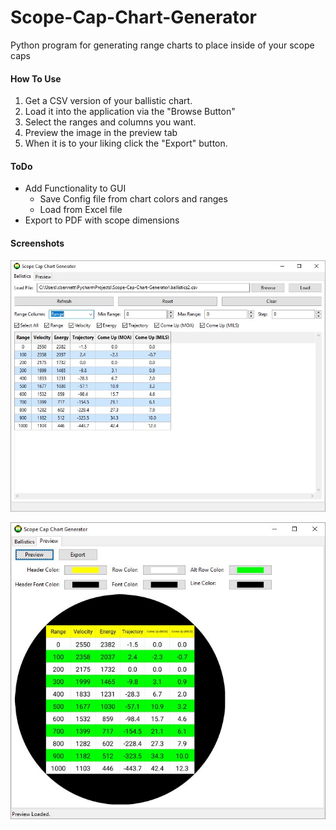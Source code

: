 # Scope-Cap-Chart-Generator
Python program for generating range charts to place inside of your scope caps

#### How To Use
 1. Get a CSV version of your ballistic chart.
 2. Load it into the application via the "Browse Button"
 3. Select the ranges and columns you want.
 4. Preview the image in the preview tab
 5. When it is to your liking click the "Export" button.

#### ToDo
 * Add Functionality to GUI
    * Save Config file from chart colors and ranges
    * Load from Excel file 
 * Export to PDF with scope dimensions

#### Screenshots

![Ballistics Tab](https://github.com/Caleb68864/Scope-Cap-Chart-Generator/blob/master/screenshots/Ballistics_Tab.JPG?raw=true)



![Preview Tab](https://github.com/Caleb68864/Scope-Cap-Chart-Generator/blob/master/screenshots/Preview_Tab.JPG?raw=true)
